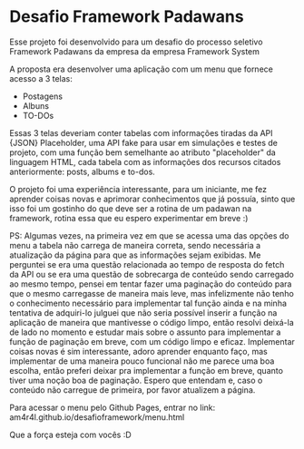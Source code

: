 #                        Desafio Framework Padawans

Esse projeto foi desenvolvido para um desafio do processo seletivo Framework Padawans da empresa da empresa Framework System

A proposta era desenvolver uma aplicação com um menu que fornece acesso a 3 telas:

- Postagens
- Albuns
- TO-DOs

Essas 3 telas deveriam conter tabelas com informações tiradas da API {JSON} Placeholder, uma API fake para usar em simulações e testes de projeto, com uma função bem semelhante ao atributo "placeholder" da linguagem HTML, cada tabela com as informações dos recursos citados anteriormente: posts, albums e to-dos.

O projeto foi uma experiência interessante, para um iniciante, me fez aprender coisas novas e aprimorar conhecimentos que já possuía, sinto que isso foi um gostinho do que deve ser a rotina de um padawan na framework, rotina essa que eu espero experimentar em breve :)

PS: Algumas vezes, na primeira vez em que se acessa uma das opções do menu a tabela não carrega de maneira correta, sendo necessária a atualização da página para que as informações sejam exibidas. Me perguntei se era uma questão relacionada ao tempo de resposta do fetch da API ou se era uma questão de sobrecarga de conteúdo sendo carregado ao mesmo tempo, pensei em tentar fazer uma paginação do conteúdo para que o mesmo carregasse de maneira mais leve, mas infelizmente não tenho o conhecimento necessário para implementar tal função ainda e na minha tentativa de adquiri-lo julguei que não seria possível inserir a função na aplicação de maneira que mantivesse o código limpo, então resolvi deixá-la de lado no momento e estudar mais sobre o assunto para implementar a função de paginação em breve, com um código limpo e eficaz. Implementar coisas novas é sim interessante, adoro aprender enquanto faço, mas implementar de uma maneira pouco funcional não me parece uma boa escolha, então preferi deixar pra implementar a função em breve, quanto tiver uma noção boa de paginação. Espero que entendam e, caso o conteúdo não carregue de primeira, por favor atualizem a página.

Para acessar o menu pelo Github Pages, entrar no link: am4r4l.github.io/desafioframework/menu.html

Que a força esteja com vocês :D





